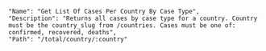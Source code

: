     "Name": "Get List Of Cases Per Country By Case Type",
    "Description": "Returns all cases by case type for a country. Country must be the country_slug from /countries. Cases must be one of: confirmed, recovered, deaths",
    "Path": "/total/country/:country"
